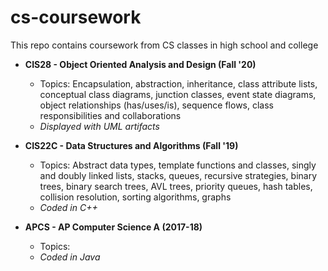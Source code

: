 # cs-coursework
This repo contains coursework from CS classes in high school and college

- **CIS28 - Object Oriented Analysis and Design (Fall '20)**
  - Topics: Encapsulation, abstraction, inheritance, class attribute lists, conceptual class diagrams, junction classes, event state diagrams, object relationships (has/uses/is), sequence flows, class responsibilities and collaborations
  - *Displayed with UML artifacts*

- **CIS22C - Data Structures and Algorithms (Fall '19)**
  - Topics: Abstract data types, template functions and classes, singly and doubly linked lists, stacks, queues, recursive strategies, binary trees, binary search trees, AVL trees, priority queues, hash tables, collision resolution, sorting algorithms, graphs
  - *Coded in C++*

- **APCS - AP Computer Science A (2017-18)**
  - Topics: 
  - *Coded in Java*

